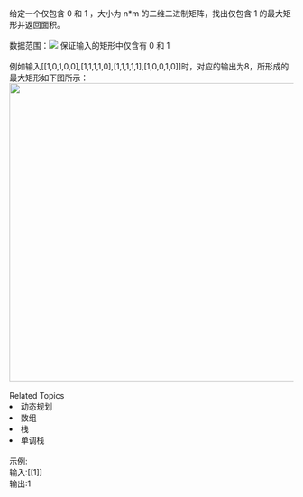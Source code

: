 <div>  给定一个仅包含 0 和 1 ，大小为 n*m 的二维二进制矩阵，找出仅包含 1 的最大矩形并返回面积。 </div> <div>  <br> </div> <div>  数据范围：<img src="https://www.nowcoder.com/equation?tex=1%20%5Cle%20n%2Cm%20%5Cle%20200%20%5C"> 保证输入的矩形中仅含有 0 和 1<br> </div> <div>  <br> </div> <div>  例如输入[[1,0,1,0,0],[1,1,1,1,0],[1,1,1,1,1],[1,0,0,1,0]]时，<span>对应的输出为8，所形成</span>的最大矩形如下图所示： </div> <div>  <img alt="" src="https://uploadfiles.nowcoder.com/images/20211129/423483716_1638176775389/7C3FF2FA014EB881A6AEA22CAE91B898" style="height: auto;width: 528.8px;"> </div><div><br></div><div><div>Related Topics</div><div><li>动态规划</li><li>数组</li><li>栈</li><li>单调栈</li></div></div><br>示例:<br>输入:[[1]]<br>输出:1
<br>